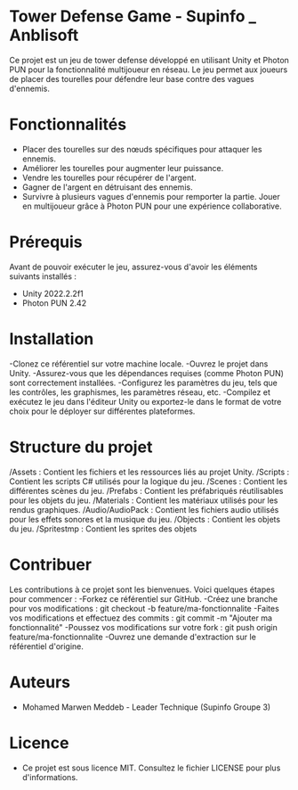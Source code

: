 # Tower Defense Game - Supinfo _ Anblisoft 
Ce projet est un jeu de tower defense développé en utilisant Unity et Photon PUN pour la fonctionnalité multijoueur en réseau. Le jeu permet aux joueurs de placer des tourelles pour défendre leur base contre des vagues d'ennemis.

# Fonctionnalités
- Placer des tourelles sur des nœuds spécifiques pour attaquer les ennemis.
- Améliorer les tourelles pour augmenter leur puissance.
- Vendre les tourelles pour récupérer de l'argent.
- Gagner de l'argent en détruisant des ennemis.
- Survivre à plusieurs vagues d'ennemis pour remporter la partie.
Jouer en multijoueur grâce à Photon PUN pour une expérience collaborative.

# Prérequis
Avant de pouvoir exécuter le jeu, assurez-vous d'avoir les éléments suivants installés :
- Unity 2022.2.2f1
- Photon PUN 2.42

# Installation
-Clonez ce référentiel sur votre machine locale.
-Ouvrez le projet dans Unity.
-Assurez-vous que les dépendances requises (comme Photon PUN) sont correctement installées.
-Configurez les paramètres du jeu, tels que les contrôles, les graphismes, les paramètres réseau, etc.
-Compilez et exécutez le jeu dans l'éditeur Unity ou exportez-le dans le format de votre choix pour le déployer sur différentes plateformes.

# Structure du projet
/Assets : Contient les fichiers et les ressources liés au projet Unity.
  /Scripts : Contient les scripts C# utilisés pour la logique du jeu.
  /Scenes : Contient les différentes scènes du jeu.
  /Prefabs : Contient les préfabriqués réutilisables pour les objets du jeu.
  /Materials : Contient les matériaux utilisés pour les rendus graphiques.
  /Audio/AudioPack : Contient les fichiers audio utilisés pour les effets sonores et la musique du jeu.
  /Objects : Contient les objets du jeu.
  /Spritestmp : Contient les sprites des objets

# Contribuer
Les contributions à ce projet sont les bienvenues. Voici quelques étapes pour commencer :
-Forkez ce référentiel sur GitHub.
-Créez une branche pour vos modifications : git checkout -b feature/ma-fonctionnalite
-Faites vos modifications et effectuez des commits : git commit -m "Ajouter ma fonctionnalité"
-Poussez vos modifications sur votre fork : git push origin feature/ma-fonctionnalite
-Ouvrez une demande d'extraction sur le référentiel d'origine.

# Auteurs
- Mohamed Marwen Meddeb - Leader Technique (Supinfo Groupe 3)

# Licence
- Ce projet est sous licence MIT. Consultez le fichier LICENSE pour plus d'informations.
